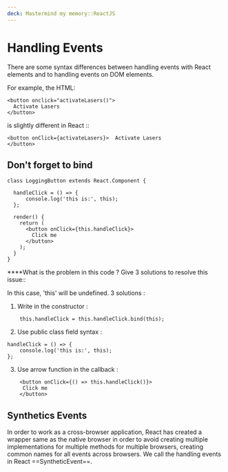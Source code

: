 ```yaml
---
deck: Mastermind my memory::ReactJS
---
```


# Handling Events

<!-- basicblock-start oid="ObsEJWg7WnQvQCLC3pkwbFes" -->
There are some syntax differences between handling events with React elements and to handling events on DOM elements. 

For example, the HTML:

```
<button onclick="activateLasers()">
  Activate Lasers
</button>
```

is slightly different in React ::

```
<button onClick={activateLasers}>  Activate Lasers
</button>
```
<!-- basicblock-end -->

## Don't forget to bind

<!-- basicblock-start oid="ObsSxiuzh9B6AXK87FUnfUB9" -->

```
class LoggingButton extends React.Component {
  
  handleClick = () => {    
	  console.log('this is:', this);  
  };  
  
  render() {
    return (
      <button onClick={this.handleClick}>
        Click me
      </button>
    );
  }
}
```
****What is the problem in this code ?
Give 3 solutions to resolve this issue::

In this case, 'this' will be undefined. 3 solutions :

1) Write in the constructor :
```
    this.handleClick = this.handleClick.bind(this);
```

2) Use public class field syntax :
```
handleClick = () => {    
	console.log('this is:', this);  
};
```

3) Use arrow function in the callback :

```
	<button onClick={() => this.handleClick()}>        
	 Click me
	</button>
```

<!-- basicblock-end -->

## Synthetics Events

<!-- clozeblock-start oid="ObsyVY0aMdLnA91anydnvoDr" -->
In order to work as a cross-browser application, React has created a wrapper same as the native browser in order to avoid creating multiple implementations for multiple methods for multiple browsers, creating common names for all events across browsers. We call the handling events in React ==SyntheticEvent==. 
<!-- clozeblock-end -->



